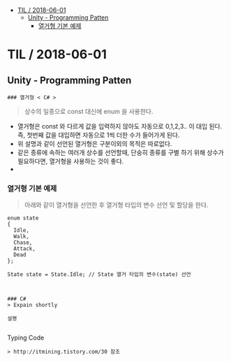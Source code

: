 <!-- START doctoc generated TOC please keep comment here to allow auto update -->
<!-- DON'T EDIT THIS SECTION, INSTEAD RE-RUN doctoc TO UPDATE -->


- [TIL   / 2018-06-01](#til----2018-06-01)
  - [Unity - Programming Patten](#unity---programming-patten)
    - [열거형 기본 예제](#%EC%97%B4%EA%B1%B0%ED%98%95-%EA%B8%B0%EB%B3%B8-%EC%98%88%EC%A0%9C)

<!-- END doctoc generated TOC please keep comment here to allow auto update -->

# TIL   / 2018-06-01
  ## Unity - Programming Patten
    ### 열거형 < C# >


> 상수의 일종으로 const 대신에 enum 을 사용한다.

- 열거형은 const 와 다르게 값을 입력하지 않아도 자동으로 0,1,2,3.. 이 대입 된다. 즉, 첫번째 값을 대입하면 자동으로 1씩 더한 수가 들어가게 된다.
- 위 설명과 같이 선언된 열거형은 구분이외의 목적은 따로없다.
- 같은 종류에 속하는 여러개 상수를 선언할때, 단숭히 종류를 구별 하기 위해 상수가 필요하다면, 열거형을 사용하는 것이 좋다.
-  

### 열거형 기본 예제
> 아래와 같이 열거형을 선언한 후 열거형 타입의 변수 선언 및 할당을 한다.


```
enum state
{
  Idle,
  Walk,
  Chase,
  Attack,
  Dead
};

State state = State.Idle; // State 열거 타입의 변수(state) 선언
```

```


### C#
> Expain shortly

설명


```
Typing Code

```
> http://itmining.tistory.com/30 참조
